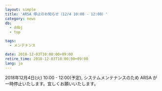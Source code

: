 ```yaml
---
layout: simple
title: 'ARSA 停止のお知らせ（12/4 10:00 - 12:00）'
category: news
db:
  - ddbj
  - top

tags:
  - メンテナンス

date: 2018-12-03T10:00:00+09:00
retire_time: 2018-12-03T10:00:00+09:00
lang: ja
---
```


<p>2018年12月4日(火) 10:00 - 12:00(予定), システムメンテナンスのため ARSA が一時停止いたします。宜しくお願いいたします。</p>
